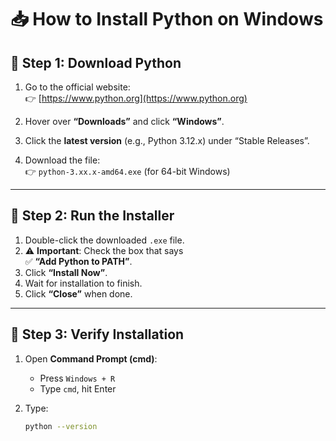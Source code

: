 # 📥 How to Install Python on Windows

## 🔹 Step 1: Download Python

1. Go to the official website:  
   👉 [https://www.python.org](https://www.python.org)

2. Hover over **“Downloads”** and click **“Windows”**.

3. Click the **latest version** (e.g., Python 3.12.x) under “Stable Releases”.

4. Download the file:  
   👉 `python-3.xx.x-amd64.exe` (for 64-bit Windows)

---

## 🔹 Step 2: Run the Installer

1. Double-click the downloaded `.exe` file.  
2. ⚠️ **Important**: Check the box that says  
   ✅ **“Add Python to PATH”**.  
3. Click **“Install Now”**.  
4. Wait for installation to finish.  
5. Click **“Close”** when done.

---

## 🔹 Step 3: Verify Installation

1. Open **Command Prompt (cmd)**:
   - Press `Windows + R`
   - Type `cmd`, hit Enter

2. Type:
   ```bash
   python --version